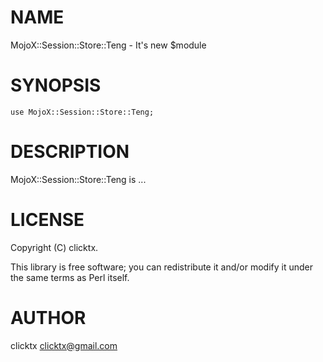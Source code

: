 # NAME

MojoX::Session::Store::Teng - It's new $module

# SYNOPSIS

    use MojoX::Session::Store::Teng;

# DESCRIPTION

MojoX::Session::Store::Teng is ...

# LICENSE

Copyright (C) clicktx.

This library is free software; you can redistribute it and/or modify
it under the same terms as Perl itself.

# AUTHOR

clicktx <clicktx@gmail.com>
